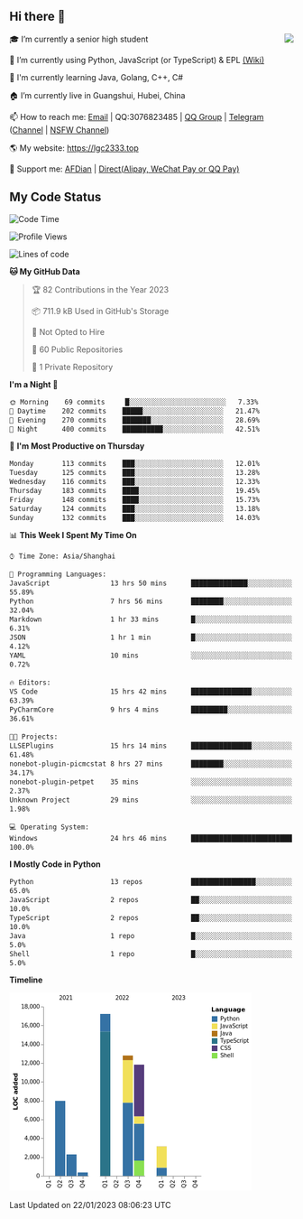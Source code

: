 ## Hi there 👋

<div width="50%">
<img align="right" src="https://readme.lgc2333.top/api?username=lgc2333&show_icons=true" />
</div>

🎓 I’m currently a senior high student

📝 I’m currently using Python, JavaScript (or TypeScript) & EPL [(Wiki)](https://en.wikipedia.org/wiki/Easy_Programming_Language)

📒 I'm currently learning Java, Golang, C++, C#

🏠 I’m currently live in Guangshui, Hubei, China

📫 How to reach me: [Email](mailto:lgc2333@126.com) | QQ:3076823485 | [QQ Group](https://jq.qq.com/?_wv=1027&k=ktwOHdU2) | [Telegram](https://t.me/@lgc2333) ([Channel](https://t.me/stu2333_pd) | [NSFW Channel](https://t.me/stu_collection))

🌎 My website: <https://lgc2333.top>

🤝 Support me: [AFDian](https://afdian.net/@lgc2333) | [Direct(Alipay, WeChat Pay or QQ Pay)](https://s2.loli.net/2022/02/03/MLqe53BjWOAhpcF.png)

## My Code Status

<!--START_SECTION:waka-->
![Code Time](http://img.shields.io/badge/Code%20Time-1%2C016%20hrs%2017%20mins-blue)

![Profile Views](http://img.shields.io/badge/Profile%20Views-48-blue)

![Lines of code](https://img.shields.io/badge/From%20Hello%20World%20I%27ve%20Written-56%20Thousand%20lines%20of%20code-blue)

**🐱 My GitHub Data** 

> 🏆 82 Contributions in the Year 2023
 > 
> 📦 711.9 kB Used in GitHub's Storage 
 > 
> 🚫 Not Opted to Hire
 > 
> 📜 60 Public Repositories 
 > 
> 🔑 1 Private Repository 
 > 
**I'm a Night 🦉** 

```text
🌞 Morning    69 commits     █░░░░░░░░░░░░░░░░░░░░░░░░   7.33% 
🌆 Daytime    202 commits    █████░░░░░░░░░░░░░░░░░░░░   21.47% 
🌃 Evening    270 commits    ███████░░░░░░░░░░░░░░░░░░   28.69% 
🌙 Night      400 commits    ██████████░░░░░░░░░░░░░░░   42.51%

```
📅 **I'm Most Productive on Thursday** 

```text
Monday       113 commits    ███░░░░░░░░░░░░░░░░░░░░░░   12.01% 
Tuesday      125 commits    ███░░░░░░░░░░░░░░░░░░░░░░   13.28% 
Wednesday    116 commits    ███░░░░░░░░░░░░░░░░░░░░░░   12.33% 
Thursday     183 commits    ████░░░░░░░░░░░░░░░░░░░░░   19.45% 
Friday       148 commits    ████░░░░░░░░░░░░░░░░░░░░░   15.73% 
Saturday     124 commits    ███░░░░░░░░░░░░░░░░░░░░░░   13.18% 
Sunday       132 commits    ███░░░░░░░░░░░░░░░░░░░░░░   14.03%

```


📊 **This Week I Spent My Time On** 

```text
⌚︎ Time Zone: Asia/Shanghai

💬 Programming Languages: 
JavaScript               13 hrs 50 mins      ██████████████░░░░░░░░░░░   55.89% 
Python                   7 hrs 56 mins       ████████░░░░░░░░░░░░░░░░░   32.04% 
Markdown                 1 hr 33 mins        █░░░░░░░░░░░░░░░░░░░░░░░░   6.31% 
JSON                     1 hr 1 min          █░░░░░░░░░░░░░░░░░░░░░░░░   4.12% 
YAML                     10 mins             ░░░░░░░░░░░░░░░░░░░░░░░░░   0.72%

🔥 Editors: 
VS Code                  15 hrs 42 mins      ███████████████░░░░░░░░░░   63.39% 
PyCharmCore              9 hrs 4 mins        █████████░░░░░░░░░░░░░░░░   36.61%

🐱‍💻 Projects: 
LLSEPlugins              15 hrs 14 mins      ███████████████░░░░░░░░░░   61.48% 
nonebot-plugin-picmcstat 8 hrs 27 mins       ████████░░░░░░░░░░░░░░░░░   34.17% 
nonebot-plugin-petpet    35 mins             ░░░░░░░░░░░░░░░░░░░░░░░░░   2.37% 
Unknown Project          29 mins             ░░░░░░░░░░░░░░░░░░░░░░░░░   1.98%

💻 Operating System: 
Windows                  24 hrs 46 mins      █████████████████████████   100.0%

```

**I Mostly Code in Python** 

```text
Python                   13 repos            ████████████████░░░░░░░░░   65.0% 
JavaScript               2 repos             ██░░░░░░░░░░░░░░░░░░░░░░░   10.0% 
TypeScript               2 repos             ██░░░░░░░░░░░░░░░░░░░░░░░   10.0% 
Java                     1 repo              █░░░░░░░░░░░░░░░░░░░░░░░░   5.0% 
Shell                    1 repo              █░░░░░░░░░░░░░░░░░░░░░░░░   5.0%

```


**Timeline**

![Chart not found](https://raw.githubusercontent.com/lgc2333/lgc2333/main/charts/bar_graph.png) 


 Last Updated on 22/01/2023 08:06:23 UTC
<!--END_SECTION:waka-->
